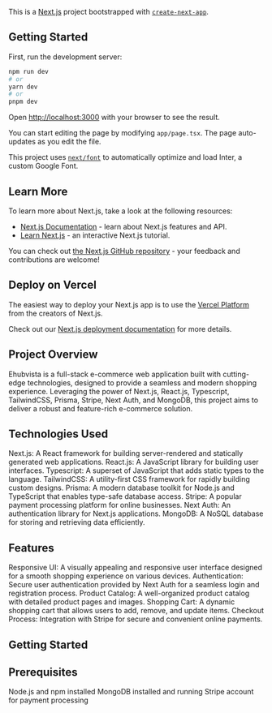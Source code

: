 This is a [Next.js](https://nextjs.org/) project bootstrapped with [`create-next-app`](https://github.com/vercel/next.js/tree/canary/packages/create-next-app).

## Getting Started

First, run the development server:

```bash
npm run dev
# or
yarn dev
# or
pnpm dev
```

Open [http://localhost:3000](http://localhost:3000) with your browser to see the result.

You can start editing the page by modifying `app/page.tsx`. The page auto-updates as you edit the file.

This project uses [`next/font`](https://nextjs.org/docs/basic-features/font-optimization) to automatically optimize and load Inter, a custom Google Font.

## Learn More

To learn more about Next.js, take a look at the following resources:

- [Next.js Documentation](https://nextjs.org/docs) - learn about Next.js features and API.
- [Learn Next.js](https://nextjs.org/learn) - an interactive Next.js tutorial.

You can check out [the Next.js GitHub repository](https://github.com/vercel/next.js/) - your feedback and contributions are welcome!

## Deploy on Vercel

The easiest way to deploy your Next.js app is to use the [Vercel Platform](https://vercel.com/new?utm_medium=default-template&filter=next.js&utm_source=create-next-app&utm_campaign=create-next-app-readme) from the creators of Next.js.

Check out our [Next.js deployment documentation](https://nextjs.org/docs/deployment) for more details.

## Project Overview
Ehubvista is a full-stack e-commerce web application built with cutting-edge technologies, designed to provide a seamless and modern shopping experience. Leveraging the power of Next.js, React.js, Typescript, TailwindCSS, Prisma, Stripe, Next Auth, and MongoDB, this project aims to deliver a robust and feature-rich e-commerce solution.

## Technologies Used
Next.js: A React framework for building server-rendered and statically generated web applications.
React.js: A JavaScript library for building user interfaces.
Typescript: A superset of JavaScript that adds static types to the language.
TailwindCSS: A utility-first CSS framework for rapidly building custom designs.
Prisma: A modern database toolkit for Node.js and TypeScript that enables type-safe database access.
Stripe: A popular payment processing platform for online businesses.
Next Auth: An authentication library for Next.js applications.
MongoDB: A NoSQL database for storing and retrieving data efficiently.

## Features
Responsive UI: A visually appealing and responsive user interface designed for a smooth shopping experience on various devices.
Authentication: Secure user authentication provided by Next Auth for a seamless login and registration process.
Product Catalog: A well-organized product catalog with detailed product pages and images.
Shopping Cart: A dynamic shopping cart that allows users to add, remove, and update items.
Checkout Process: Integration with Stripe for secure and convenient online payments.


## Getting Started

## Prerequisites
Node.js and npm installed
MongoDB installed and running
Stripe account for payment processing
